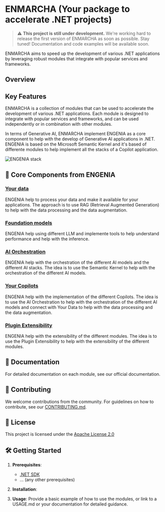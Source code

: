# ENMARCHA (Your package to accelerate .NET projects)

> :warning: **This project is still under development.** We're working hard to release the first version of ENMARCHA as soon as possible. Stay tuned! Documentation and code examples will be available soon.

ENMARCHA aims to speed up the development of various .NET applications by leveraging robust modules that integrate with popular services and frameworks.

## Overview

## Key Features

ENMARCHA is a collection of modules that can be used to accelerate the development of various .NET applications. Each module is designed to integrate with popular services and frameworks, and can be used independently or in combination with other modules.

In terms of Generative AI, ENMARCHA implement ENGENIA as a core component to help with the develop of Generative AI applications in .NET. ENGENIA is based on the Microsoft Semantic Kernel and it's based of differente modules to help implement all the stacks of a Copilot application.

![ENGENIA stack](https://raw.githubusercontent.com/wiki/Encamina/enmarcha/assets/engenia-stack.png)

## 🚀 Core Components from ENGENIA

### [Your data](./wiki/YourData)

ENGENIA help to process your data and make it available for your applications. The approach is to use RAG (Retrieval Augmented Generation) to help with the data processing and the data augmentation.

### [Foundation models](./wiki/FoundationModels)

ENGENIA help using different LLM and implemente tools to help understand performance and help with the inference.

### [AI Orchestration](./wiki/AIOrchestration)

ENGENIA help with the orchestration of the different AI models and the different AI stacks. The idea is to use the Semantic Kernel to help with the orchestration of the different AI models. 

### [Your Copilots](./wiki/YourCopilots)

ENGENIA help with the implementation of the different Copilots. The idea is to use the AI Orchestration to help with the orchestration of the different AI models and connect with Your Data to help with the data processing and the data augmentation.

### [Plugin Extensibility](./wiki/PluginExtensibility)

ENGENIA help with the extensibility of the different modules. The idea is to use the Plugin Extensibility to help with the extensibility of the different modules.

## 📖 Documentation
For detailed documentation on each module, see our official documentation.

## 🙏 Contributing
We welcome contributions from the community. For guidelines on how to contribute, see our [CONTRIBUTING.md](./CONTRIBUTING.md).

## 📄 License
This project is licensed under the [Apache License 2.0](./LICENSE) 

## 🛠 Getting Started

1. **Prerequisites**:
   - [.NET SDK](link_to_download)
   - ... (any other prerequisites)

2. **Installation**:


3. **Usage**:
Provide a basic example of how to use the modules, or link to a USAGE.md or your documentation for detailed guidance.
